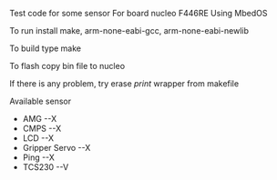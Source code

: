 Test code for some sensor
For board nucleo F446RE
Using MbedOS

To run install
make, arm-none-eabi-gcc, arm-none-eabi-newlib

To build type
make

To flash copy bin file to nucleo

If there is any problem, try erase *print* wrapper
from makefile

Available sensor
- AMG              --X
- CMPS             --X
- LCD              --X
- Gripper Servo    --X
- Ping             --X
- TCS230           --V